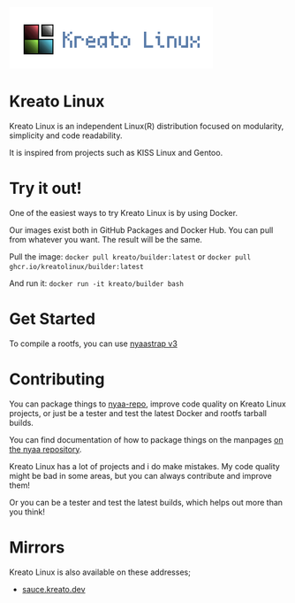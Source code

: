 <img src="https://github.com/Kreato-Linux/logo/blob/master/withtext.png"> 

# Kreato Linux
Kreato Linux is an independent Linux(R) distribution focused on modularity, simplicity and code readability.

It is inspired from projects such as KISS Linux and Gentoo.

# Try it out!
One of the easiest ways to try Kreato Linux is by using Docker.

Our images exist both in GitHub Packages and Docker Hub. You can pull from whatever you want. The result will be the same.

Pull the image: `docker pull kreato/builder:latest` or `docker pull ghcr.io/kreatolinux/builder:latest`

And run it: `docker run -it kreato/builder bash`

# Get Started
To compile a rootfs, you can use [nyaastrap v3](https://github.com/kreatolinux/nyaa3)

# Contributing
You can package things to [nyaa-repo](https://github.com/kreatolinux/nyaa-repo), improve code quality on Kreato Linux projects, or just be a tester and test the latest Docker and rootfs tarball builds.

You can find documentation of how to package things on the manpages [on the nyaa repository](https://github.com/kreatolinux/nyaa3).

Kreato Linux has a lot of projects and i do make mistakes. My code quality might be bad in some areas, but you can always contribute and improve them!

Or you can be a tester and test the latest builds, which helps out more than you think!

# Mirrors
Kreato Linux is also available on these addresses;
* [sauce.kreato.dev](https://sauce.kreato.dev/kreatolinux)

